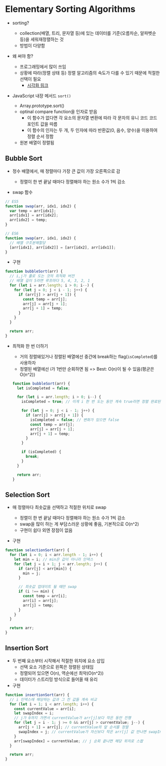 # Elementary Sorting Algorithms

- sorting?
  - collection(배열, 트리, 문자열 등)에 있는 데이터를 기준(오름차순, 알파벳순 등)을 세워재정렬하는 것
  - 방법이 다양함
- 왜 써야 함?

  - 프로그래밍에서 많이 쓰임
  - 상황에 따라(정렬 상태 등) 정렬 알고리즘의 속도가 다를 수 있기 때문에 적절한 선택이 필요
    - [시각화 링크](https://www.toptal.com/developers/sorting-algorithms)

- JavaScript 내장 메서드 `sort()`
  - Array.prototype.sort()
  - optinal compare function을 인자로 받음
    - 이 함수가 없다면 각 요소의 문자열 변환에 따라 각 문자의 유니 코드 코드 포인트 값을 따름
    - 이 함수의 인자는 두 개, 두 인자에 따라 반환값(0, 음수, 양수)을 이용하여 정렬 순서 정함
  - 원본 배열이 정렬됨

## Bubble Sort

- 정수 배열에서, 매 정렬마다 가장 큰 값이 가장 오른쪽으로 감

  - 정렬이 한 번 끝날 때마다 정렬해야 하는 원소 수가 1씩 감소

- swap 함수

```js
// ES5
function swap(arr, idx1, idx2) {
  var temp = arr[idx1];
  arr[idx1] = arr[idx2];
  arr[idx2] = temp;
}

// ES6
function swap(arr, idx1, idx2) {
  // 배열 구조분해할당
  [arr[idx1], arr[idx2]] = [arr[idx2], arr[idx1]];
}
```

- 구현

```js
function bubbleSort(arr) {
  // i,j가 풀로 도는 것의 최적화 버전
  // 배열 길이 5라면 루프마다 5, 4, 3, 2, 1
  for (let i = arr.length; i > 0; i--) {
    for (let j = 0; j < i - 1; j++) {
      if (arr[j] > arr[j + 1]) {
        const temp = arr[j];
        arr[j] = arr[j + 1];
        arr[j + 1] = temp;
      }
    }
  }

  return arr;
}
```

- 최적화 한 번 더하기

  - 거의 정렬돼있거나 정렬된 배열에선 중간에 break하는 flag(`isCompleted`)를 사용하자
  - 정렬된 배열에선 i가 1번만 순회하면 됨 => Best: O(n)이 될 수 있음(평균은 O(n^2))

  ```js
  function bubbleSort(arr) {
    let isCompleted = false;

    for (let i = arr.length; i > 0; i--) {
      isCompleted = true; // 이게 i 한 번 도는 동안 계속 true라면 정렬 완료된 것

      for (let j = 0; j < i - 1; j++) {
        if (arr[j] > arr[j + 1]) {
          isCompleted = false; // 변화가 있으면 false
          const temp = arr[j];
          arr[j] = arr[j + 1];
          arr[j + 1] = temp;
        }
      }

      if (isCompleted) {
        break;
      }
    }

    return arr;
  }
  ```

## Selection Sort

- 매 정렬마다 최솟값을 선택하고 적절한 위치로 swap

  - 정렬이 한 번 끝날 때마다 정렬해야 하는 원소 수가 1씩 감소
  - swap을 많이 하는 게 부담스러운 상황에 좋음, 기본적으로 O(n^2)
  - 구현이 쉽다 외엔 장점이 없음

- 구현

```js
function selectionSort(arr) {
  for (let i = 0; i < arr.length - 1; i++) {
    let min = i; // min은 값이 아니라 인덱스
    for (let j = i + 1; j < arr.length; j++) {
      if (arr[j] < arr[min]) {
        min = j;
      }

      // 최솟값 업데이트 될 때만 swap
      if (i !== min) {
        const temp = arr[i];
        arr[i] = arr[j];
        arr[j] = temp;
      }
    }
  }

  return arr;
}
```

## Insertion Sort

- 두 번째 요소부터 시작해서 적절한 위치에 요소 삽입
  - 선택 요소 기준으로 왼쪽은 정렬된 상태임
  - 정렬되어 있으면 O(n), 역순에선 최악(O(n^2))
  - 데이터가 스트리밍 방식으로 들어올 때 유리
- 구현

```js
function insertionSort(arr) {
  // i 인덱스에 해당하는 값과 그 전 값들 계속 비교
  for (let i = 1; i < arr.length; i++) {
    const currentValue = arr[i];
    let swapIndex = i;
    // j가 0까지 가면서 currentValue가 arr[j]보다 작은 동안 진행
    for (let j = i - 1; j >= 0 && arr[j] > currentValue; j--) {
      arr[j + 1] = arr[j]; // currentValue의 앞 순서를 정렬
      swapIndex = j; // currentValue가 자신보다 작은 arr[j] 값 만나면 swapIndex
    }
    arr[swapIndex] = currentValue; // j 순회 끝나면 해당 위치로 스왑
  }

  return arr;
}
```
